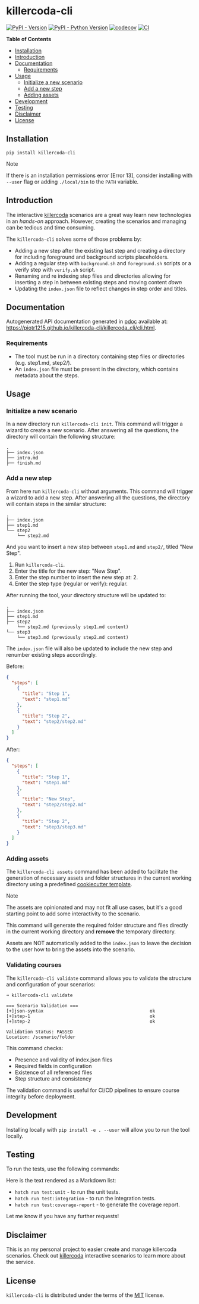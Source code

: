 # killercoda-cli

[![PyPI - Version](https://img.shields.io/pypi/v/killercoda-cli.svg)](https://pypi.org/project/killercoda-cli)
[![PyPI - Python Version](https://img.shields.io/pypi/pyversions/killercoda-cli.svg)](https://pypi.org/project/killercoda-cli)
[![codecov](https://codecov.io/gh/Piotr1215/killercoda-cli/graph/badge.svg?token=2NVHJY2T3L)](https://codecov.io/gh/Piotr1215/killercoda-cli)
[![CI](https://github.com/piotr1215/killercoda-cli/actions/workflows/ci.yml/badge.svg)](https://github.com/piotr1215/killercoda-cli/actions/workflows/ci.yml)

**Table of Contents**

* [Installation](#installation)
* [Introduction](#introduction)
* [Documentation](#documentation)
  * [Requirements](#requirements)
* [Usage](#usage)
  * [Initialize a new scenario](#initialize-a-new-scenario)
  * [Add a new step](#add-a-new-step)
  * [Adding assets](#adding-assets)
* [Development](#development)
* [Testing](#testing)
* [Disclaimer](#disclaimer)
* [License](#license)

## Installation

```console
pip install killercoda-cli
```

> [!NOTE]
>
> If there is an installation permissions error [Error 13], consider installing
> with `--user` flag or adding `./local/bin` to the `PATH` variable.

## Introduction

The interactive [killercoda] scenarios are a great way learn new technologies in
an _hands-on_ approach. However, creating the scenarios and managing can be
tedious and time consuming.

The `killercoda-cli` solves some of those problems by:

- Adding a new step after the existing last step and creating a directory for
  including foreground and background scripts placeholders.
- Adding a regular step with `background.sh` and `foreground.sh` scripts or a verify
  step with `verify.sh` script.
- Renaming and re indexing step files and directories allowing for inserting a
  step in between existing steps and moving content _down_
- Updating the `index.json` file to reflect changes in step order and titles.

## Documentation

Autogenerated API documentation generated in [pdoc](https://pdoc.dev/docs/pdoc.html) available
at: https://piotr1215.github.io/killercoda-cli/killercoda_cli/cli.html.

### Requirements

- The tool must be run in a directory containing step files or directories (e.g. step1.md, step2/).
- An `index.json` file must be present in the directory, which contains metadata about the steps.

## Usage

### Initialize a new scenario

In a new directory run `killercoda-cli init`. This command will trigger a wizard
to create a new scenario. After answering all the questions, the directory will
contain the following structure:

    .
    ├── index.json
    ├── intro.md
    ├── finish.md

### Add a new step

From here run `killercoda-cli` without arguments. This command will trigger a
wizard to add a new step. After answering all the questions, the directory will
contain steps in the similar structure:

    .
    ├── index.json
    ├── step1.md
    └── step2
        └── step2.md

And you want to insert a new step between `step1.md` and `step2/`, titled "New Step".

1. Run `killercoda-cli`.
2. Enter the title for the new step: "New Step".
3. Enter the step number to insert the new step at: 2.
4. Enter the step type (regular or verify): regular.

After running the tool, your directory structure will be updated to:

    .
    ├── index.json
    ├── step1.md
    ├── step2
        └── step2.md (previously step1.md content)
    └── step3
        └── step3.md (previously step2.md content)

The `index.json` file will also be updated to include the new step and renumber existing steps accordingly.

Before:

```json
{
  "steps": [
    {
      "title": "Step 1",
      "text": "step1.md"
    },
    {
      "title": "Step 2",
      "text": "step2/step2.md"
    }
  ]
}
```

After:

```json
{
  "steps": [
    {
      "title": "Step 1",
      "text": "step1.md"
    },
    {
      "title": "New Step",
      "text": "step2/step2.md"
    },
    {
      "title": "Step 2",
      "text": "step3/step3.md"
    }
  ]
}
```

### Adding assets

The `killercoda-cli assets` command has been added to facilitate the generation of necessary assets and folder structures in the current working directory using a predefined [cookiecutter template](https://github.com/Piotr1215/cookiecutter-killercoda-assets).

> [!NOTE]
> The assets are opinionated and may not fit all use cases, but it's a good
> starting point to add some interactivity to the scenario.

This command will generate the required folder structure and files directly in
the current working directory and **remove** the temporary directory.

Assets are NOT automatically added to the `index.json` to leave the decision to
the user how to bring the assets into the scenario.

### Validating courses

The `killercoda-cli validate` command allows you to validate the structure and configuration of your scenarios:

```console
➜ killercoda-cli validate

=== Scenario Validation ===
[+]json-syntax                                        ok
[+]step-1                                             ok
[+]step-2                                             ok

Validation Status: PASSED
Location: /scenario/folder
```

This command checks:
- Presence and validity of index.json files
- Required fields in configuration
- Existence of all referenced files
- Step structure and consistency

The validation command is useful for CI/CD pipelines to ensure course integrity before deployment.

## Development

Installing locally with `pip install -e . --user` will allow you to run the tool
locally.

## Testing

To run the tests, use the following commands:

Here is the text rendered as a Markdown list:

* `hatch run test:unit` - to run the unit tests.
* `hatch run test:integration` - to run the integration tests.
* `hatch run test:coverage-report` - to generate the coverage report.

Let me know if you have any further requests!

## Disclaimer

This is an my personal project to easier create and manage killercoda scenarios.
Check out [killercoda] interactive scenarios to learn more about
the service.

## License

`killercoda-cli` is distributed under the terms of the [MIT](https://spdx.org/licenses/MIT.html) license.

[killercoda]: https://killercoda.com/
